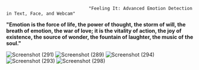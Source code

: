                                    "Feeling It: Advanced Emotion Detection in Text, Face, and Webcam" 

**"Emotion is the force of life, the power of thought, the storm of will, the breath of emotion, the war of love; it is the vitality of action, the joy of existence, the source of wonder, the fountain of laughter, the music of the soul."**



![Screenshot (291)](https://user-images.githubusercontent.com/90108144/232877582-499b8fc2-7ab7-4282-8b5b-c0e804588624.png)
![Screenshot (289)](https://user-images.githubusercontent.com/90108144/232877598-c5ab1937-9251-413e-bc50-86e4a4c2b03e.png)
![Screenshot (294)](https://user-images.githubusercontent.com/90108144/232877522-6176c165-9830-4f0b-96a6-6d57cdd68557.png)
![Screenshot (293)](https://user-images.githubusercontent.com/90108144/232877546-48418d9e-790b-4c44-ad26-33e1633860d2.png)
![Screenshot (298)](https://user-images.githubusercontent.com/90108144/232877567-fa14b5ab-c09b-4c39-a18b-a5a2c350ce7e.png)


